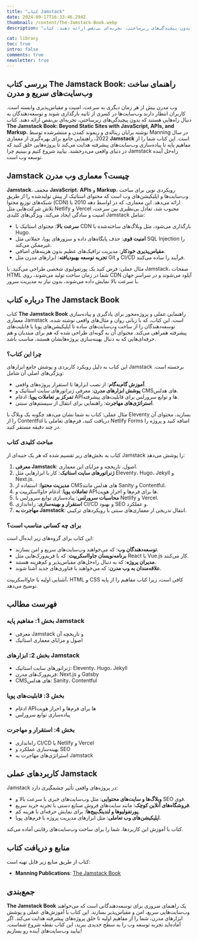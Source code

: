 ```yaml
---
title: "کتاب Jamstack"
date: 2024-09-17T16:33:46.294Z
thumbnail: /content/The-Jamstack-Book.webp
description: "وب مدرن بیش از هر زمان دیگری به سرعت، امنیت و مقیاس‌پذیری وابسته است. کاربران انتظار دارند وب‌سایت‌ها در کسری از ثانیه بارگذاری شوند و توسعه‌دهندگان به دنبال راه‌هایی هستند که بدون پیچیدگی‌های زیرساختی، تجربه‌ای بی‌نقص ارائه دهند. کتاب The Jamstack Book: Beyond Static Sites with JavaScript, APIs, and Markup، نوشته برایان رینالدی و ریموند کمدن و منتشرشده توسط Manning در سال 2022، راهنمایی جامع برای بهره‌گیری از معماری Jamstack است. این کتاب شما را از مفاهیم پایه تا پیاده‌سازی وب‌سایت‌های پیشرفته هدایت می‌کند تا پروژه‌هایی خلق کنید که در دنیای واقعی می‌درخشند. بیایید شروع کنیم و ببینیم چرا Jamstack راه‌حل آینده توسعه وب است."

cat: library
toc: true
intro: false
comments: true
newsletter: true
---
```


## بررسی کتاب The Jamstack Book: راهنمای ساخت وب‌سایت‌های سریع و مدرن

وب مدرن بیش از هر زمان دیگری به سرعت، امنیت و مقیاس‌پذیری وابسته است. کاربران انتظار دارند وب‌سایت‌ها در کسری از ثانیه بارگذاری شوند و توسعه‌دهندگان به دنبال راه‌هایی هستند که بدون پیچیدگی‌های زیرساختی، تجربه‌ای بی‌نقص ارائه دهند. کتاب **The Jamstack Book: Beyond Static Sites with JavaScript, APIs, and Markup**، نوشته برایان رینالدی و ریموند کمدن و منتشرشده توسط Manning در سال 2022، راهنمایی جامع برای بهره‌گیری از معماری **Jamstack** است. این کتاب شما را از مفاهیم پایه تا پیاده‌سازی وب‌سایت‌های پیشرفته هدایت می‌کند تا پروژه‌هایی خلق کنید که در دنیای واقعی می‌درخشند. بیایید شروع کنیم و ببینیم چرا Jamstack راه‌حل آینده توسعه وب است.

## Jamstack چیست؟ معماری وب مدرن

**Jamstack**، مخفف **JavaScript**، **APIs** و **Markup**، رویکردی نوین برای ساخت وب‌سایت‌ها و اپلیکیشن‌های وب است که محتوای استاتیک از پیش تولیدشده را از طریق شبکه‌های توزیع محتوا (CDN) ارائه می‌دهد. این معماری، که در اواسط دهه 2010 با تلاش شرکت‌هایی مثل Netlify و Vercel محبوب شد، تعادل بی‌نظیری بین سرعت، امنیت و سادگی ایجاد می‌کند. ویژگی‌های کلیدی Jamstack شامل:

- **سرعت بالا**: محتوای استاتیک با CDN بارگذاری می‌شود، مثل وبلاگ‌های ساخته‌شده با Hugo.
- **امنیت قوی**: حذف پایگاه‌های داده و سرورهای پویا، حملاتی مثل SQL Injection را غیرممکن می‌کند.
- **مقیاس‌پذیری خودکار**: مدیریت ترافیک‌های عظیم بدون هزینه‌های اضافی.
- **تجربه توسعه بهبودیافته**: ابزارهای مدرن مثل Git و CI/CD فرآیند را ساده می‌کنند.

مثال عملی: فرض کنید یک پورتفولیوی شخصی طراحی می‌کنید. با Jamstack، صفحات HTML شما در زمان ساخت تولید می‌شوند، روی CDN آپلود می‌شوند و در سراسر جهان با سرعت بالا نمایش داده می‌شوند، بدون نیاز به مدیریت سرور.

## درباره کتاب The Jamstack Book

کتاب **The Jamstack Book** راهنمایی عملی و پروژه‌محور برای یادگیری و پیاده‌سازی معماری Jamstack است. این کتاب، که با زبانی روان و مثال‌های واقعی نوشته شده، توسعه‌دهندگان را از ساخت وب‌سایت‌های ساده تا اپلیکیشن‌های پویا با قابلیت‌های پیشرفته همراهی می‌کند. محتوای آن به گونه‌ای طراحی شده که هم برای مبتدیان و هم حرفه‌ای‌هایی که به دنبال بهینه‌سازی پروژه‌هایشان هستند، مناسب باشد.

### چرا این کتاب؟

این کتاب به دلیل رویکرد کاربردی و پوشش جامع ابزارهای Jamstack برجسته است. ویژگی‌های اصلی آن شامل:

- **آموزش گام‌به‌گام**: از نصب ابزارها تا استقرار پروژه‌های واقعی.
- **پوشش ابزارهای مدرن**: معرفی ژنراتورهای سایت استاتیک و CMSهای هدلس.
- **تمرکز بر تعاملات پویا**: ادغام APIها و توابع سرورلس برای قابلیت‌های پیشرفته.
- **استراتژی‌های مهاجرت**: راهنمایی برای انتقال از سیستم‌های سنتی.

مثال عملی: کتاب به شما نشان می‌دهد چگونه یک وبلاگ با Eleventy بسازید، محتوای آن را از Contentful دریافت کنید، فرم‌های تعاملی با Netlify Forms اضافه کنید و پروژه را در چند دقیقه مستقر کنید.

### مباحث کلیدی کتاب

کتاب به بخش‌های زیر تقسیم شده که هر یک جنبه‌ای از Jamstack را پوشش می‌دهد:

1. **معرفی Jamstack**: اصول، تاریخچه و مزایای این معماری.
2. **ژنراتورهای سایت استاتیک**: کار با ابزارهایی مثل Eleventy، Hugo، Jekyll و Next.js.
3. **مدیریت محتوا**: استفاده از CMSهای هدلس مانند Sanity و Contentful.
4. **تعاملات پویا**: ادغام جاوااسکریپت و APIها برای فرم‌ها و احراز هویت.
5. **محاسبات سرورلس**: پیاده‌سازی توابع سرورلس با Netlify و Vercel.
6. **استقرار و بهینه‌سازی**: راه‌اندازی CI/CD و بهبود SEO و عملکرد.
7. **مهاجرت به Jamstack**: انتقال تدریجی از معماری‌های سنتی با رویکردهای ترکیبی.

### برای چه کسانی مناسب است؟

این کتاب برای گروه‌های زیر ایده‌آل است:

- **توسعه‌دهندگان وب**: که می‌خواهند وب‌سایت‌های سریع و امن بسازند.
- **برنامه‌نویسان جاوااسکریپت**: که با فریم‌ورک‌هایی مثل React یا Vue.js کار می‌کنند.
- **مدیران پروژه**: که به دنبال راه‌حل‌های مقیاس‌پذیر و کم‌هزینه هستند.
- **علاقه‌مندان به وب مدرن**: که می‌خواهند با فناوری‌های جدید آشنا شوند.

آشنایی اولیه با جاوااسکریپت، HTML و CSS کافی است، زیرا کتاب مفاهیم را از پایه توضیح می‌دهد.

## فهرست مطالب

### بخش 1: مفاهیم پایه Jamstack

- معرفی Jamstack و تاریخچه آن
- اصول و مزایای معماری استاتیک

### بخش 2: ابزارهای Jamstack

- ژنراتورهای سایت استاتیک: Eleventy، Hugo، Jekyll
- فریم‌ورک‌های مدرن: Next.js و Gatsby
- CMSهای هدلس: Sanity، Contentful

### بخش 3: قابلیت‌های پویا

- ادغام APIها برای فرم‌ها و احراز هویت
- پیاده‌سازی توابع سرورلس

### بخش 4: استقرار و مهاجرت

- راه‌اندازی CI/CD با Netlify و Vercel
- بهینه‌سازی عملکرد و SEO
- استراتژی‌های مهاجرت به Jamstack

## کاربردهای عملی Jamstack

Jamstack در پروژه‌های واقعی تأثیر چشمگیری دارد:

- **وبلاگ‌ها و سایت‌های محتوایی**: مثل وب‌سایت‌های خبری با سرعت بالا و SEO قوی.
- **فروشگاه‌های آنلاین کوچک**: مانند سایت‌های فروش صنایع دستی با تجربه خرید سریع.
- **پورتفولیوها و لندینگ‌پیج‌ها**: برای نمایش حرفه‌ای با هزینه کم.
- **اپلیکیشن‌های وب تعاملی**: مثل ابزارهای مدیریت پروژه با فرم‌های پویا.

کتاب با آموزش این کاربردها، شما را برای ساخت وب‌سایت‌های رقابتی آماده می‌کند.

## منابع و دریافت کتاب

کتاب از طریق منابع زیر قابل تهیه است:

- **Manning Publications**: [The Jamstack Book](https://www.manning.com/books/the-jamstack-book)

## جمع‌بندی

**The Jamstack Book** یک راهنمای ضروری برای توسعه‌دهندگانی است که می‌خواهند وب‌سایت‌هایی سریع، امن و مقیاس‌پذیر بسازند. این کتاب با آموزش‌های عملی و پوشش ابزارهای مدرن، شما را از مفاهیم اولیه تا خلق پروژه‌های پیشرفته هدایت می‌کند. اگر آماده‌اید تجربه توسعه وب را به سطح جدیدی ببرید، این کتاب نقطه شروع شماست. بیایید وب‌سایت‌های آینده رو بسازیم!
